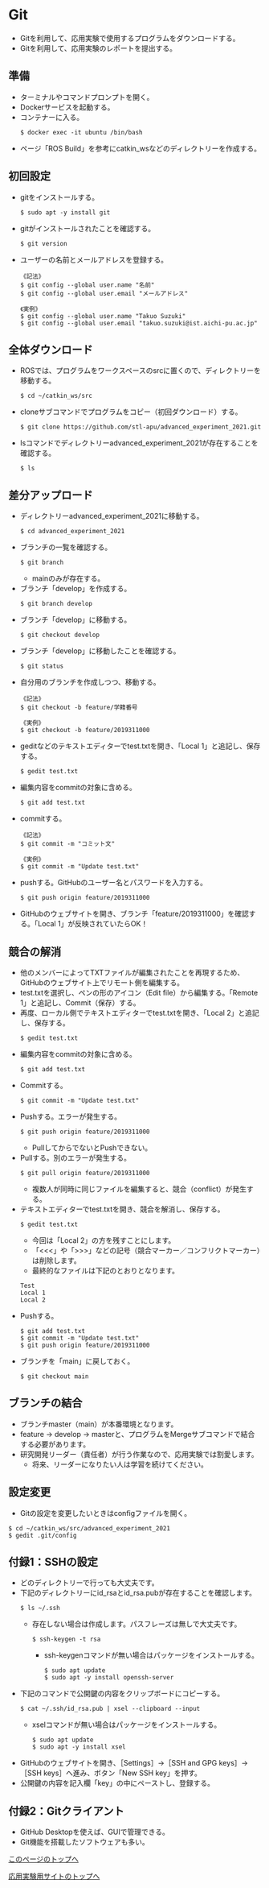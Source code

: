 # Git
- Gitを利用して、応用実験で使用するプログラムをダウンロードする。
- Gitを利用して、応用実験のレポートを提出する。

## 準備
- ターミナルやコマンドプロンプトを開く。
- Dockerサービスを起動する。
- コンテナーに入る。
  ```
  $ docker exec -it ubuntu /bin/bash
  ```
- ページ「ROS Build」を参考にcatkin_wsなどのディレクトリーを作成する。

## 初回設定
- gitをインストールする。
  ```
  $ sudo apt -y install git
  ```
- gitがインストールされたことを確認する。
  ```
  $ git version
  ```
- ユーザーの名前とメールアドレスを登録する。
  ```
  《記法》
  $ git config --global user.name "名前"
  $ git config --global user.email "メールアドレス"

  《実例》
  $ git config --global user.name "Takuo Suzuki"
  $ git config --global user.email "takuo.suzuki@ist.aichi-pu.ac.jp"
  ```

## 全体ダウンロード
- ROSでは、プログラムをワークスペースのsrcに置くので、ディレクトリーを移動する。
  ```
  $ cd ~/catkin_ws/src
  ```
- cloneサブコマンドでプログラムをコピー（初回ダウンロード）する。
  ```
  $ git clone https://github.com/stl-apu/advanced_experiment_2021.git
  ```
- lsコマンドでディレクトリーadvanced_experiment_2021が存在することを確認する。
  ```
  $ ls
  ```

## 差分アップロード
- ディレクトリーadvanced_experiment_2021に移動する。
  ```
  $ cd advanced_experiment_2021
  ```
- ブランチの一覧を確認する。
  ```
  $ git branch
  ```
  - mainのみが存在する。
- ブランチ「develop」を作成する。
  ```
  $ git branch develop
  ```
- ブランチ「develop」に移動する。
  ```
  $ git checkout develop
  ```
- ブランチ「develop」に移動したことを確認する。
  ```
  $ git status
  ```
- 自分用のブランチを作成しつつ、移動する。
  ```
  《記法》
  $ git checkout -b feature/学籍番号

  《実例》
  $ git checkout -b feature/2019311000
  ```
- geditなどのテキストエディターでtest.txtを開き、「Local 1」と追記し、保存する。
  ```
  $ gedit test.txt
  ```
- 編集内容をcommitの対象に含める。
  ```
  $ git add test.txt
  ```
- commitする。
  ```
  《記法》
  $ git commit -m "コミット文"

  《実例》
  $ git commit -m "Update test.txt"
  ```
- pushする。GitHubのユーザー名とパスワードを入力する。
  ```
  $ git push origin feature/2019311000
  ```
- GitHubのウェブサイトを開き、ブランチ「feature/2019311000」を確認する。「Local 1」が反映されていたらOK！

## 競合の解消
- 他のメンバーによってTXTファイルが編集されたことを再現するため、GitHubのウェブサイト上でリモート側を編集する。
- test.txtを選択し、ペンの形のアイコン（Edit file）から編集する。「Remote 1」と追記し、Commit（保存）する。
- 再度、ローカル側でテキストエディターでtest.txtを開き、「Local 2」と追記し、保存する。
  ```
  $ gedit test.txt
  ```
- 編集内容をcommitの対象に含める。
  ```
  $ git add test.txt
  ```
- Commitする。
  ```
  $ git commit -m "Update test.txt"
  ```
- Pushする。エラーが発生する。
  ```
  $ git push origin feature/2019311000
  ```
  - PullしてからでないとPushできない。
- Pullする。別のエラーが発生する。
  ```
  $ git pull origin feature/2019311000
  ```
  - 複数人が同時に同じファイルを編集すると、競合（conflict）が発生する。
- テキストエディターでtest.txtを開き、競合を解消し、保存する。
  ```
  $ gedit test.txt
  ```
  - 今回は「Local 2」の方を残すことにします。
  - 「<<<」や「>>>」などの記号（競合マーカー／コンフリクトマーカー）は削除します。
  - 最終的なファイルは下記のとおりとなります。
  ```
  Test
  Local 1
  Local 2
  ```
- Pushする。
  ```
  $ git add test.txt
  $ git commit -m "Update test.txt"
  $ git push origin feature/2019311000
  ```
- ブランチを「main」に戻しておく。
  ```
  $ git checkout main
  ```


## ブランチの結合
- ブランチmaster（main）が本番環境となります。
- feature → develop → masterと、プログラムをMergeサブコマンドで結合する必要があります。
- 研究開発リーダー（責任者）が行う作業なので、応用実験では割愛します。
  - 将来、リーダーになりたい人は学習を続けてください。


## 設定変更
- Gitの設定を変更したいときはconfigファイルを開く。
```
$ cd ~/catkin_ws/src/advanced_experiment_2021
$ gedit .git/config
```


## 付録1：SSHの設定
- どのディレクトリーで行っても大丈夫です。
- 下記のディレクトリーにid_rsaとid_rsa.pubが存在することを確認します。
  ```
  $ ls ~/.ssh
  ```
  - 存在しない場合は作成します。パスフレーズは無しで大丈夫です。
    ```
    $ ssh-keygen -t rsa
    ```
    - ssh-keygenコマンドが無い場合はパッケージをインストールする。
      ```
      $ sudo apt update
      $ sudo apt -y install openssh-server
      ```
- 下記のコマンドで公開鍵の内容をクリップボードにコピーする。
  ```
  $ cat ~/.ssh/id_rsa.pub | xsel --clipboard --input
  ```
  - xselコマンドが無い場合はパッケージをインストールする。

    ```
    $ sudo apt update
    $ sudo apt -y install xsel
    ```
- GitHubのウェブサイトを開き、［Settings］→［SSH and GPG keys］→［SSH keys］へ進み、ボタン「New SSH key」を押す。
- 公開鍵の内容を記入欄「key」の中にペーストし、登録する。


## 付録2：Gitクライアント
- GitHub Desktopを使えば、GUIで管理できる。
- Git機能を搭載したソフトウェアも多い。


[このページのトップへ](#)

[応用実験用サイトのトップへ](https://stl-apu.github.io/advanced_experiment_2021/)

